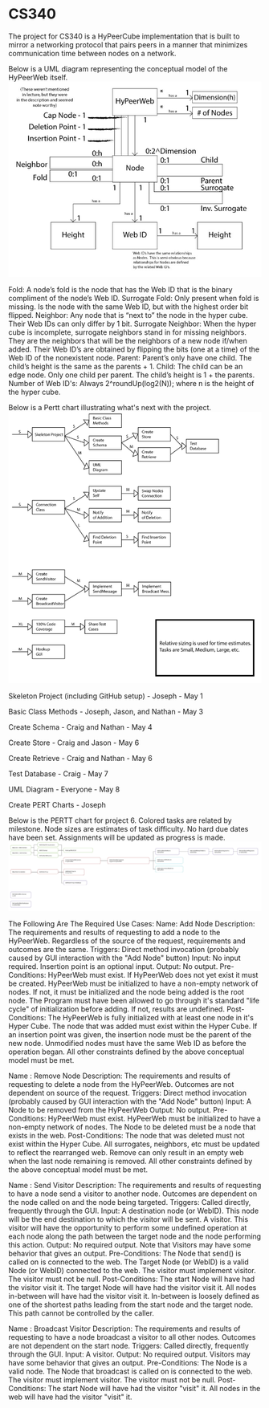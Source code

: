 CS340
=====

The project for CS340 is a HyPeerCube implementation that is built to mirror a networking protocol that pairs peers in a manner that minimizes communication time between nodes on a network.

Below is a UML diagram representing the conceptual model of the HyPeerWeb itself.
![Conceptual Model](/extra_content/IMG_0313.jpg "Conceptual Model")

Fold: A node’s fold is the node that has the Web ID that is the binary 
compliment of the node’s  Web ID.
Surrogate Fold: Only present when fold is missing.  Is the node with
the same Web ID, but with the highest order bit flipped.
Neighbor: Any node that is “next to” the node in the hyper cube.  Their
Web IDs can only differ by 1 bit.
Surrogate Neighbor: When the hyper cube is incomplete, surrogate neighbors
stand in for missing neighbors.  They are the neighbors that will be the
neighbors of a new node if/when added.  Their Web ID’s are obtained
by flipping the bits (one at a time) of the Web ID of the nonexistent node.
Parent: Parent’s only have one child.  The child’s height is the same as
the parents + 1.
Child: The child can be an edge node.  Only one child per parent.  The
child’s height is 1 + the parents.
Number of Web ID's: Always 2^roundUp(log2(N)); where n is the height of the hyper cube.

Below is a Pertt chart illustrating what's next with the project.
![PERT Chart](/extra_content/PERT-Chart.png "PERT Chart")

Skeleton Project (including GitHub setup) - Joseph - May 1

Basic Class Methods - Joseph, Jason, and Nathan - May 3

Create Schema - Craig and Nathan - May 4

Create Store - Craig and Jason - May 6

Create Retrieve - Craig and Nathan - May 6

Test Database - Craig - May 7

UML Diagram - Everyone - May 8

Create PERT Charts - Joseph

Below is the PERTT chart for project 6.  Colored tasks are related by milestone.  Node sizes are estimates of task difficulty.  No hard due dates have been set.  Assignments will be updated as progress is made.
![Final PERTT Chart](/extra_content/ProjectSixChart.jpg "Final PERTT Chart")

The Following Are The Required Use Cases:
Name: Add Node
Description: The requirements and results of requesting to add a node to the HyPeerWeb.  Regardless of the source of the request, requirements and outcomes are the same.
Triggers: Direct method invocation (probably caused by GUI interaction with the "Add Node" button)
Input: No input required.  Insertion point is an optional input.
Output: No output.
Pre-Conditions: 
	HyPeerWeb must exist.  If HyPeerWeb does not yet exist it must be created.
	HyPeerWeb must be initialized to have a non-empty network of nodes.  If not, it must be initialized and the node being added is the root node.
	The Program must have been allowed to go through it's standard "life cycle" of initialization before adding.  If not, results are undefined.
Post-Conditions: 
	The HyPeerWeb is fully initialized with at least one node in it's Hyper Cube.
	The node that was added must exist within the Hyper Cube.
	If an insertion point was given, the insertion node must be the parent of the new node.
	Unmodified nodes must have the same Web ID as before the operation began.
	All other constraints defined by the above conceptual model must be met.

Name : Remove Node
Description: The requirements and results of requesting to delete a node from the HyPeerWeb.  Outcomes are not dependent on source of the request.
Triggers: Direct method invocation (probably caused by GUI interaction with the "Add Node" button)
Input: A Node to be removed from the HyPeerWeb
Output: No output.
Pre-Conditions:
	HyPeerWeb must exist.
	HyPeerWeb must be initialized to have a non-empty network of nodes.
	The Node to be deleted must be a node that exists in the web. 
Post-Conditions:
	The node that was deleted must not exist within the Hyper Cube.
	All surrogates, neighbors, etc must be updated to reflect the rearranged web.
	Remove can only result in an empty web when the last node remaining is removed.
	All other constraints defined by the above conceptual model must be met.

Name : Send Visitor
Description: The requirements and results of requesting to have a node send a visitor to another node.  Outcomes are dependent on the node called on and the node being targeted.
Triggers: Called directly, frequently through the GUI.
Input: 
	A destination node (or WebID).  This node will be the end destination to which the visitor will be sent.
	A visitor.  This visitor will have the opportunity to perform some undefined operation at each node along the path between the target node and the node performing this action.
Output: No required output.  Note that Visitors may have some behavior that gives an output.
Pre-Conditions:
	The Node that send() is called on is connected to the web.
	The Target Node (or WebID) is a valid Node (or WebID) connected to the web.
	The visitor must implement visitor.
	The visitor must not be null.
Post-Conditions:
	The start Node will have had the visitor visit it.
	The target Node will have had the visitor visit it.
	All nodes in-between will have had the visitor visit it.
	In-between is loosely defined as one of the shortest paths leading from the start node and the target node.  This path cannot be controlled by the caller.

Name : Broadcast Visitor
Description: The requirements and results of requesting to have a node broadcast a visitor to all other nodes.  Outcomes are not dependent on the start node.
Triggers: Called directly, frequently through the GUI.
Input: A visitor.
Output: No required output.  Visitors may have some behavior that gives an output.
Pre-Conditions:
	The Node is a valid node.
	The Node that broadcast is called on is connected to the web.
	The visitor must implement visitor.
	The visitor must not be null.
Post-Conditions:
	The start Node will have had the visitor "visit" it.
	All nodes in the web will have had the visitor "visit" it.
